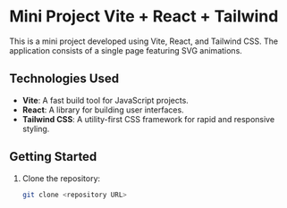 # Mini Project Vite + React + Tailwind

This is a mini project developed using Vite, React, and Tailwind CSS. The application consists of a single page featuring SVG animations.

## Technologies Used

- **Vite**: A fast build tool for JavaScript projects.
- **React**: A library for building user interfaces.
- **Tailwind CSS**: A utility-first CSS framework for rapid and responsive styling.

## Getting Started

1. Clone the repository:
   ```bash
   git clone <repository URL>
   ```
